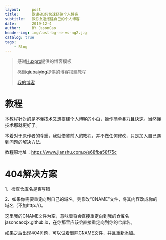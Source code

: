 ```yaml
---
layout:     post
title:      致谢&如何快速搭建个人博客
subtitle:   教你急速搭建自己的个人博客
date:       2019-12-4
author:     BY JasonCao
header-img: img/post-bg-re-vs-ng2.jpg
catalog: true
tags:
    - Blog
---
```


> 感谢[Huxpro](https://github.com/huxpro)提供的博客模板
> 
> 感谢[qiubaiying](https://github.com/qiubaiying/qiubaiying.github.io)提供的博客搭建教程
> 
> [我的博客](http://jasoncaocjx.github.io)

# 教程
本教程针对的是不懂技术又想搭建个人博客的小白，操作简单暴力且快速。当然懂技术那就更好了。

本着对于原作者的尊重，我就借鉴前人的教程，并不做任何修改，只是加入自己遇到问题的解决方法。

教程原地址：https://www.jianshu.com/p/e68fba58f75c

# 404解决方案
1、检查仓库名是否写错

2、如果你需要重定向到自己的域名，则修改“CNAME”文件，将其内容改成你的域名（不加http://）。

这里我的CNAME文件为空，意味着将会直接重定向到我的仓库名jasoncaocjx.github.io，在你那里应该会直接重定向到你的仓库名。

如果之后出现404问题，可以试着删除CNAME文件，并且重新添加。
